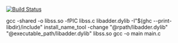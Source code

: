 [![Build Status](https://travis-ci.org/Arukana/libnya.svg?branch=haskell)](https://travis-ci.org/Arukana/libnya)

gcc -shared -o libss.so -fPIC libss.c libadder.dylib -I"$(ghc --print-libdir)/include"
install_name_tool -change "@rpath/libadder.dylib" "@executable_path/libadder.dylib" libss.so
gcc -o main main.c
